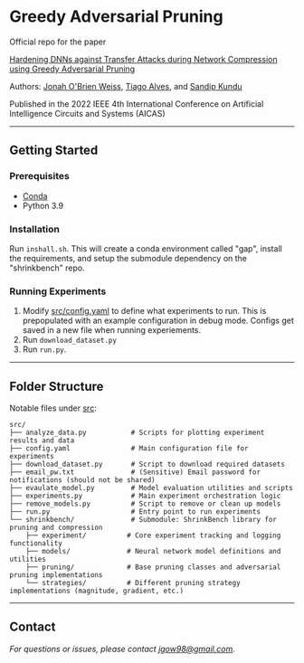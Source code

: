 # Greedy Adversarial Pruning

Official repo for the paper

[Hardening DNNs against Transfer Attacks during Network Compression using Greedy Adversarial Pruning](https://doi.org/10.1109/AICAS54282.2022.9869910)

Authors: [Jonah O'Brien Weiss](https://jonahobw.github.io[), [Tiago Alves](https://scholar.google.com/citations?user=8MmE3TUAAAAJ&hl=en), and [Sandip Kundu](https://people.umass.edu/kundu/)

Published in the 2022 IEEE 4th International Conference on Artificial Intelligence Circuits and Systems (AICAS)

---

## Getting Started

### Prerequisites
- [Conda](https://docs.conda.io/en/latest/)
- Python 3.9

### Installation
Run `inshall.sh`.  This will create a conda environment called "gap", install the requirements, and setup the submodule dependency on the "shrinkbench" repo.

### Running Experiments
1. Modify [src/config.yaml](src/config.yaml) to define what experiments to run.  This is prepopulated with an example configuration in debug mode.  Configs get saved in a new file when running experiements.
2. Run `download_dataset.py`
3. Run `run.py`.

---

## Folder Structure

Notable files under [src](src):

```
src/
├── analyze_data.py           # Scripts for plotting experiment results and data
├── config.yaml               # Main configuration file for experiments
├── download_dataset.py       # Script to download required datasets
├── email_pw.txt              # (Sensitive) Email password for notifications (should not be shared)
├── evaulate_model.py         # Model evaluation utilities and scripts
├── experiments.py            # Main experiment orchestration logic
├── remove_models.py          # Script to remove or clean up models
├── run.py                    # Entry point to run experiments
└── shrinkbench/              # Submodule: ShrinkBench library for pruning and compression
    ├── experiment/          # Core experiment tracking and logging functionality
    ├── models/              # Neural network model definitions and utilities
    ├── pruning/             # Base pruning classes and adversarial pruning implementations
    └── strategies/          # Different pruning strategy implementations (magnitude, gradient, etc.)
```

---

## Contact

_For questions or issues, please contact [jgow98@gmail.com](mailto:jgow98@gmail.com)._ 